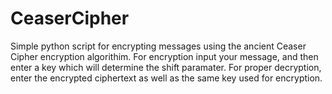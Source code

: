 # CeaserCipher


Simple python script for encrypting messages using the ancient Ceaser Cipher encryption algorithim. For encryption input your message, and then enter a key which will determine the shift paramater. For proper decryption, enter the encrypted ciphertext as well as the same key used for encryption. 
